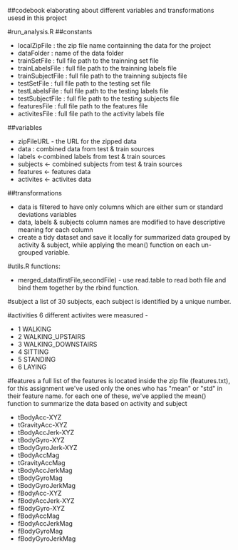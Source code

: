 ##codebook elaborating about different variables and transformations usesd in this project

#run_analysis.R
##constants
- localZipFile : the zip file name containning the data for the project
- dataFolder : name of the data folder
- trainSetFile : full file path to the trainning set file
- trainLabelsFile : full file path to the trainning labels file
- trainSubjectFile : full file path to the trainning subjects file
- testSetFile : full file path to the testing set file
- testLabelsFile : full file path to the testing labels file
- testSubjectFile : full file path to the testing subjects file
- featuresFile : full file path to the features file
- activitesFile : full file path to the activity labels file

##variables
- zipFileURL - the URL for the zipped data
- data : combined data from test & train sources
- labels <-combined labels from test & train sources
- subjects <- combined subjects from test & train sources
- features <- features data
- activites <- activites data

##transformations

- data is filtered to have only columns which are either sum or standard deviations variables
- data, labels & subjects column names are modified to have descriptive meaning for each column
- create a tidy dataset and save it locally for summarized data grouped by activity & subject, while applying the mean() function on each un-grouped variable.

#utils.R
functions:
- merged_data(firstFile,secondFile) - use read.table to read both file and bind them together by the rbind function.

#subject
a list of 30 subjects, each subject is identified by a unique number.

#activities 
6 different activites were measured - 
- 1 WALKING
- 2 WALKING_UPSTAIRS
- 3 WALKING_DOWNSTAIRS
- 4 SITTING
- 5 STANDING
- 6 LAYING

#features
a full list of the features is located inside the zip file (features.txt), for this assignment we've used only the ones who has "mean" or "std" in their feature name.
for each one of these, we've applied the mean() function to summarize the data based on activity and subject
- tBodyAcc-XYZ
- tGravityAcc-XYZ
- tBodyAccJerk-XYZ
- tBodyGyro-XYZ
- tBodyGyroJerk-XYZ
- tBodyAccMag
- tGravityAccMag
- tBodyAccJerkMag
- tBodyGyroMag
- tBodyGyroJerkMag
- fBodyAcc-XYZ
- fBodyAccJerk-XYZ
- fBodyGyro-XYZ
- fBodyAccMag
- fBodyAccJerkMag
- fBodyGyroMag
- fBodyGyroJerkMag